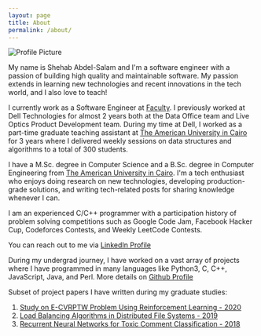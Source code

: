 ```yaml
---
layout: page
title: About
permalink: /about/
---
```


<img src="{{ site.baseurl }}/assets/Shehab.png" title="Profile Picture" class="profile">

My name is Shehab Abdel-Salam and I'm a software engineer with a passion of building high quality and maintainable software. My passion extends in learning new technologies and recent innovations in the tech world, and I also love to teach!

I currently work as a Software Engineer at [Faculty][company]. I previously worked at Dell Technologies for almost 2 years both at the Data Office team and Live Optics Product Development team. During my time at Dell, I worked as a part-time graduate teaching assistant at [The American University in Cairo][university] for 3 years where I delivered weekly sessions on data structures and algorithms to a total of 300 students.

I have a M.Sc. degree in Computer Science and a B.Sc. degree in Computer Engineering from [The American University in Cairo][University]. I'm a tech enthusiast who enjoys doing research on new technologies, developing production-grade solutions, and writing tech-related posts for sharing knowledge whenever I can. 

I am an experienced C/C++ programmer with a participation history of problem solving competitions such as Google Code Jam, Facebook Hacker Cup, Codeforces Contests, and Weekly LeetCode Contests.

You can reach out to me via [LinkedIn Profile][linkedin]

During my undergrad journey, I have worked on a vast array of projects where I have programmed in many languages like Python3, C, C++, JavaScript, Java, and Perl.
More details on [Github Profile][github]

Subset of project papers I have written during my graduate studies:

1. [Study on E-CVRPTW Problem Using Reinforcement Learning - 2020](https://drive.google.com/file/d/1S66LT3kInvsubYGUlW4S78QJWLESqap3/view?usp=sharing)
2. [Load Balancing Algorithms in Distributed File Systems - 2019](https://drive.google.com/file/d/1uwlMDUGlllPCa1riIjcvhv8-sL7gsdoJ/view?usp=sharing)
3. [Recurrent Neural Networks for Toxic Comment Classification - 2018](https://github.com/ShehabMMohamed/ToxicCommentClassification)

[linkedin]: https://www.linkedin.com/in/shehab-abdel-salam-0a12ab97/
[github]: https://github.com/ShehabMMohamed
[company]: https://faculty.ai
[university]: https://www.aucegypt.edu
